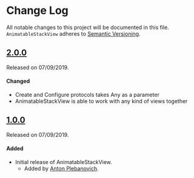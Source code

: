 # Change Log
All notable changes to this project will be documented in this file.
`AnimatableStackView` adheres to [Semantic Versioning](http://semver.org/).

## [2.0.0](https://github.com/APUtils/AnimatableStackView/releases/tag/2.0.0)
Released on 07/09/2019.

#### Changed
- Create and Configure protocols takes Any as a parameter
- AnimatableStackView is able to work with any kind of views together


## [1.0.0](https://github.com/APUtils/AnimatableStackView/releases/tag/1.0.0)
Released on 07/09/2019.

#### Added
- Initial release of AnimatableStackView.
  - Added by [Anton Plebanovich](https://github.com/anton-plebanovich).
